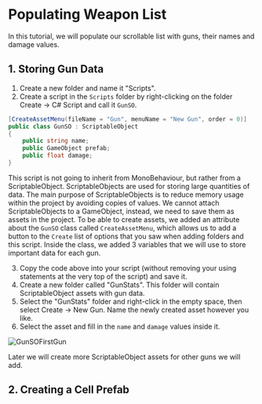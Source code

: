 # Populating Weapon List
In this tutorial, we will populate our scrollable list with guns, their names and damage values.

## 1. Storing Gun Data
1. Create a new folder and name it "Scripts".
2. Create a script in the `Scripts` folder by right-clicking on the folder Create -> C# Script and call it `GunSO`.

```.cs
[CreateAssetMenu(fileName = "Gun", menuName = "New Gun", order = 0)]
public class GunSO : ScriptableObject
{
    public string name;
    public GameObject prefab;
    public float damage;
}
```
This script is not going to inherit from MonoBehaviour, but rather from a ScriptableObject. ScriptableObjects are used for storing large quantities of data. The main purpose of ScriptableObjects is to reduce memory usage within the project by avoiding copies of values. We cannot attach ScriptableObjects to a GameObject, instead, we need to save them as assets in the project. To be able to create assets, we added an attribute about the `GunSO` class called `CreateAssetMenu`, which allows us to add a button to the `Create` list of options that you saw when adding folders and this script. Inside the class, we added 3 variables that we will use to store important data for each gun.

3. Copy the code above into your script (without removing your using statements at the very top of the script) and save it.
4. Create a new folder called "GunStats". This folder will contain ScriptableObject assets with gun data.
5. Select the "GunStats" folder and right-click in the empty space, then select Create -> New Gun. Name the newly created asset however you like.
6. Select the asset and fill in the `name` and `damage` values inside it.
  
![GunSOFirstGun](https://github.com/maximbsb/GunClicker/assets/62714778/bb29111b-f743-47df-911a-0d5e8afb93f3)

Later we will create more ScriptableObject assets for other guns we will add.

## 2. Creating a Cell Prefab
